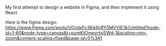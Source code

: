 My first attempt to design a website in Figma, and then implement it using React

Here is the figma design: https://www.figma.com/proto/VOvdxFc36d4hRY5MVYIE1A/Untitled?node-id=1-80&node-type=canvas&t=pumKtOmpyrtsjSWd-1&scaling=min-zoom&content-scaling=fixed&page-id=0%3A1

